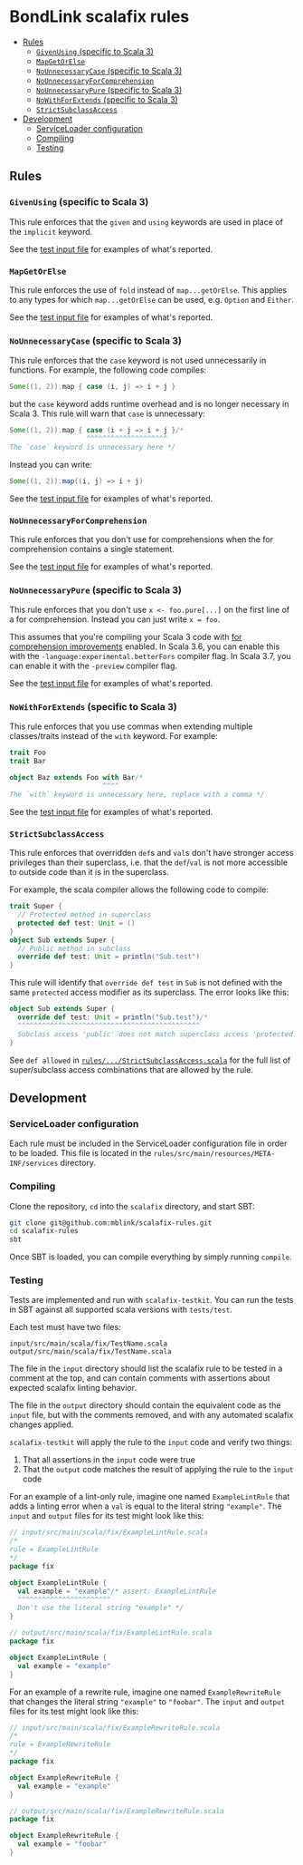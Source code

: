 # BondLink scalafix rules

<!-- START doctoc generated TOC please keep comment here to allow auto update -->
<!-- DON'T EDIT THIS SECTION, INSTEAD RE-RUN doctoc TO UPDATE -->

- [Rules](#rules)
  - [`GivenUsing` (specific to Scala 3)](#givenusing-specific-to-scala-3)
  - [`MapGetOrElse`](#mapgetorelse)
  - [`NoUnnecessaryCase` (specific to Scala 3)](#nounnecessarycase-specific-to-scala-3)
  - [`NoUnnecessaryForComprehension`](#nounnecessaryforcomprehension)
  - [`NoUnnecessaryPure` (specific to Scala 3)](#nounnecessarypure-specific-to-scala-3)
  - [`NoWithForExtends` (specific to Scala 3)](#nowithforextends-specific-to-scala-3)
  - [`StrictSubclassAccess`](#strictsubclassaccess)
- [Development](#development)
  - [ServiceLoader configuration](#serviceloader-configuration)
  - [Compiling](#compiling)
  - [Testing](#testing)

<!-- END doctoc generated TOC please keep comment here to allow auto update -->

## Rules

### `GivenUsing` (specific to Scala 3)

This rule enforces that the `given` and `using` keywords are used in place of the `implicit` keyword.

See the [test input file](input/src/main/scala-3/fix/GivenUsing.scala) for examples of what's reported.

### `MapGetOrElse`

This rule enforces the use of `fold` instead of `map...getOrElse`. This applies to any types for which `map...getOrElse`
can be used, e.g. `Option` and `Either`.

See the [test input file](input/src/main/scala/fix/MapGetOrElse.scala) for examples of what's reported.

### `NoUnnecessaryCase` (specific to Scala 3)

This rule enforces that the `case` keyword is not used unnecessarily in functions.
For example, the following code compiles:

```scala
Some((1, 2)).map { case (i, j) => i + j }
```

but the `case` keyword adds runtime overhead and is no longer necessary in Scala 3. This rule will warn that `case` is unnecessary:

```scala
Some((1, 2)).map { case (i + j => i + j }/*
                   ^^^^^^^^^^^^^^^^^^^^
The `case` keyword is unnecessary here */
```

Instead you can write:

```scala
Some((1, 2)).map((i, j) => i + j)
```

See the [test input file](input/src/main/scala-3/fix/NoUnnecessaryCase.scala) for examples of what's reported.

### `NoUnnecessaryForComprehension`

This rule enforces that you don't use for comprehensions when the for comprehension contains a single statement.

See the [test input file](input/src/main/scala/fix/NoUnnecessaryForComprehension.scala) for examples of what's reported.

### `NoUnnecessaryPure` (specific to Scala 3)

This rule enforces that you don't use `x <- foo.pure[...]` on the first line of a for comprehension.
Instead you can just write `x = foo`.

This assumes that you're compiling your Scala 3 code with
[for comprehension improvements](https://docs.scala-lang.org/sips/better-fors.html) enabled.
In Scala 3.6, you can enable this with the `-language:experimental.betterFors` compiler flag.
In Scala 3.7, you can enable it with the `-preview` compiler flag.

See the [test input file](input/src/main/scala-3/fix/NoUnnecessaryPure.scala) for examples of what's reported.

### `NoWithForExtends` (specific to Scala 3)

This rule enforces that you use commas when extending multiple classes/traits instead of the `with` keyword. For example:

```scala
trait Foo
trait Bar

object Baz extends Foo with Bar/*
                       ^^^^
The `with` keyword is unnecessary here, replace with a comma */
```

See the [test input file](input/src/main/scala-3/fix/NoWithForExtends.scala) for examples of what's reported.

### `StrictSubclassAccess`

This rule enforces that overridden `def`s and `val`s don't have stronger access privileges than their superclass, i.e.
that the `def`/`val` is not more accessible to outside code than it is in the superclass.

For example, the scala compiler allows the following code to compile:

```scala
trait Super {
  // Protected method in superclass
  protected def test: Unit = ()
}
object Sub extends Super {
  // Public method in subclass
  override def test: Unit = println("Sub.test")
}
```

This rule will identify that `override def test` in `Sub` is not defined with the same `protected` access modifier as
its superclass. The error looks like this:

```scala
object Sub extends Super {
  override def test: Unit = println("Sub.test")/*
  ^^^^^^^^^^^^^^^^^^^^^^^^^^^^^^^^^^^^^^^^^^^^^
  Subclass access 'public' does not match superclass access 'protected' */
}
```

See `def allowed` in [`rules/.../StrictSubclassAccess.scala`](https://github.com/mblink/scalafix-rules/blob/main/rules/src/main/scala/fix/StrictSubclassAccess.scala#L35-L72)
for the full list of super/subclass access combinations that are allowed by the rule.

## Development

### ServiceLoader configuration

Each rule must be included in the ServiceLoader configuration file in order to be loaded. This
file is located in the `rules/src/main/resources/META-INF/services` directory.

### Compiling

Clone the repository, `cd` into the `scalafix` directory, and start SBT:

```bash
git clone git@github.com:mblink/scalafix-rules.git
cd scalafix-rules
sbt
```

Once SBT is loaded, you can compile everything by simply running `compile`.

### Testing

Tests are implemented and run with `scalafix-testkit`. You can run the tests in SBT against all supported scala versions
with `tests/test`.

Each test must have two files:

```
input/src/main/scala/fix/TestName.scala
output/src/main/scala/fix/TestName.scala
```

The file in the `input` directory should list the scalafix rule to be tested in a comment at the top, and can contain
comments with assertions about expected scalafix linting behavior.

The file in the `output` directory should contain the equivalent code as the `input` file, but with the comments
removed, and with any automated scalafix changes applied.

`scalafix-testkit` will apply the rule to the `input` code and verify two things:

1. That all assertions in the `input` code were true
2. That the `output` code matches the result of applying the rule to the `input` code

For an example of a lint-only rule, imagine one named `ExampleLintRule` that adds a linting error when a `val` is
equal to the literal string `"example"`. The `input` and `output` files for its test might look like this:

```scala
// input/src/main/scala/fix/ExampleLintRule.scala
/*
rule = ExampleLintRule
*/
package fix

object ExampleLintRule {
  val example = "example"/* assert: ExampleLintRule
  ^^^^^^^^^^^^^^^^^^^^^^^
  Don't use the literal string "example" */
}

// output/src/main/scala/fix/ExampleLintRule.scala
package fix

object ExampleLintRule {
  val example = "example"
}
```

For an example of a rewrite rule, imagine one named `ExampleRewriteRule` that changes the literal string `"example"` to
`"foobar"`. The `input` and `output` files for its test might look like this:

```scala
// input/src/main/scala/fix/ExampleRewriteRule.scala
/*
rule = ExampleRewriteRule
*/
package fix

object ExampleRewriteRule {
  val example = "example"
}

// output/src/main/scala/fix/ExampleRewriteRule.scala
package fix

object ExampleRewriteRule {
  val example = "foobar"
}
```
